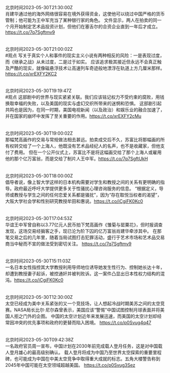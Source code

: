 北京时间2023-05-30T21:30:00Z<br>肖建华通过他的海外网络很容易在境外获得资金，这使他可以绕过中国严格的货币管制；他可能为王中军充当了某种银行家的角色。
文件显示，两人在拍卖的同一个月开始制定艺术品投资计划，但他们在塞舌尔的合资企业直到一年后才成立。 https://t.co/7q7Sgftmv9<br><br><br>北京时间2023-05-30T21:00:02Z<br>#观点 写关于真实个人和事件的现实主义小说有两种相反的风险：一是表现过度，而《继承之战》从未过度，二是过于如实。
应该追求极其接近但永远不会真正触及严酷的现实，就像磁悬浮技术让高速列车奇迹般地漂浮在轨道上方几厘米那样。 https://t.co/xrEXFY2KC2<br><br><br>北京时间2023-05-30T19:19:47Z<br>#观点 这部剧中的世界与现实紧紧关联。我们应该铭记权力不受约束的腐败，用钱换取幸福的失败，以及美国的现实与虚幻交织所带来的迷惘和恐惧。
这部剧引起共鸣也是因为，在同一时期，美国电视新闻（以及政治）和娱乐业的融合加速了，并在国家的崩坏中发挥了至关重要的作用。https://t.co/xrEXFY2cMu<br><br><br>北京时间2023-05-30T19:00:02Z<br>那幅梵高画作的交易与常规做法相去甚远。拍卖成交后不久，苏富比将那幅画的所有权转交给了一个上海人，他既没有艺术品经纪人的名声，也不是收藏家，但他支付了费用。
但在一个公开仪式上，苏富比不是将这幅画交给了那个上海人或雇用他的那个亿万富翁，而是交给了制片人王中军。https://t.co/7q7SgftUkH<br><br><br>北京时间2023-05-30T18:00:00Z<br>倡导者说，像上智大学这样的日本机构需要对学生和教授之间的关系有更明确的指导。政府最近呼吁大学提供更多关于性骚扰心理咨询服务的信息。
“根据定义，导师或教授与学生之间的任何恋爱关系都是骚扰”，因为“存在取悦当权者的渴望”，大阪大学社会学和性别研究教授牟田和惠说。https://t.co/iCgiFK0Kc0<br><br><br>北京时间2023-05-30T17:04:53Z<br>华谊王中军曾自称以3.77亿元人民币拍下梵高画作《雏菊与罂粟花》，但时报调查发现，这场交易经掮客之手，现已沦为阶下囚的亿万富翁肖建华牵涉其中。
在那笔交易之后的几年里，随着当局试图打击犯罪活动，盛行于艺术市场和艺术品交易商当中秘而不宣的做法受到密切关注。
https://t.co/7q7Sgftmv9<br><br><br>北京时间2023-05-30T15:11:03Z<br>一名日本女性指控其大学教授利用导师地位诱导她发生性行为、控制她长达十年，却遭到教授妻子起诉，被控通奸并被判败诉。这一案件凸显出日本性权力结构的混沌。https://t.co/iCgiFK0Kc0<br><br><br>北京时间2023-05-30T12:30:00Z<br>太空已经成为美中关系紧张的又一个竞技场，让人想起冷战时期美苏之间的太空竞赛。NASA局长比尔·尼尔森曾表示，美国应该“警惕”中国试图控制月球表面并将美国人拒之门外的企图。
中国的太空计划近年来发展迅速，而美国的太空计划却经常因冲突的优先事项和政府的更替而陷入困境。 https://t.co/p0Svug4q47<br><br><br>北京时间2023-05-30T09:42:38Z<br>一名政府官员周一宣布，中国计划在2030年前完成载人登月任务，这是对中国载人登月雄心的最高级别确认。
载人登月将成为中国乃至世界太空探索的重要里程碑，也可能成为中国在中美太空竞争中取得重大成就的标志。五角大楼警告称到2045年中国可能在太空领域超越美国。
https://t.co/p0Svug3Sez<br><br><br>